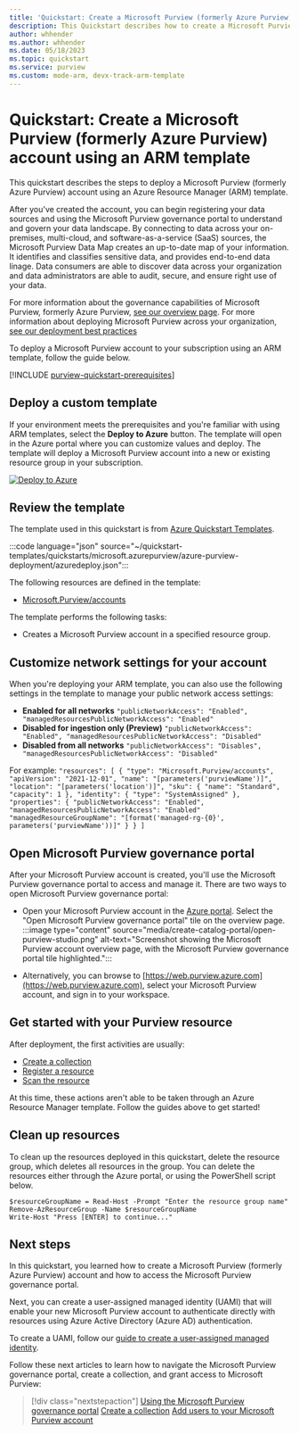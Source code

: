 ```yaml
---
title: 'Quickstart: Create a Microsoft Purview (formerly Azure Purview) account using an ARM Template'
description: This Quickstart describes how to create a Microsoft Purview (formerly Azure Purview) account using an ARM Template.
author: whhender
ms.author: whhender
ms.date: 05/18/2023
ms.topic: quickstart
ms.service: purview
ms.custom: mode-arm, devx-track-arm-template
---
```


# Quickstart: Create a Microsoft Purview (formerly Azure Purview) account using an ARM template

This quickstart describes the steps to deploy a Microsoft Purview (formerly Azure Purview) account using an Azure Resource Manager (ARM) template.

After you've created the account, you can begin registering your data sources and using the Microsoft Purview governance portal to understand and govern your data landscape. By connecting to data across your on-premises, multi-cloud, and software-as-a-service (SaaS) sources, the Microsoft Purview Data Map creates an up-to-date map of your information. It identifies and classifies sensitive data, and provides end-to-end data linage. Data consumers are able to discover data across your organization and data administrators are able to audit, secure, and ensure right use of your data.

For more information about the governance capabilities of Microsoft Purview, formerly Azure Purview, [see our overview page](overview.md). For more information about deploying Microsoft Purview across your organization, [see our deployment best practices](deployment-best-practices.md)

To deploy a Microsoft Purview account to your subscription using an ARM template, follow the guide below.

[!INCLUDE [purview-quickstart-prerequisites](includes/purview-quickstart-prerequisites.md)]

## Deploy a custom template

If your environment meets the prerequisites and you're familiar with using ARM templates, select the **Deploy to Azure** button. The template will open in the Azure portal where you can customize values and deploy.
The template will deploy a Microsoft Purview account into a new or existing resource group in your subscription.

[![Deploy to Azure](../media/template-deployments/deploy-to-azure.svg)](https://portal.azure.com/#create/Microsoft.Template/uri/https%3A%2F%2Fraw.githubusercontent.com%2FAzure%2Fazure-quickstart-templates%2Fmaster%2Fquickstarts%2Fmicrosoft.azurepurview%2Fazure-purview-deployment%2Fazuredeploy.json)


## Review the template

The template used in this quickstart is from [Azure Quickstart Templates](https://azure.microsoft.com/resources/templates/azure-purview-deployment/).

<!--- Below link needs to be updated to Purview quickstart, which I'm currently working on. --->
:::code language="json" source="~/quickstart-templates/quickstarts/microsoft.azurepurview/azure-purview-deployment/azuredeploy.json":::

The following resources are defined in the template:

* [Microsoft.Purview/accounts](/azure/templates/microsoft.purview/accounts?pivots=deployment-language-arm-template)

The template performs the following tasks:

* Creates a Microsoft Purview account in a specified resource group.

## Customize network settings for your account

When you're deploying your ARM template, you can also use the following settings in the template to manage your public network access settings:

- **Enabled for all networks**
    `"publicNetworkAccess": "Enabled",
      "managedResourcesPublicNetworkAccess": "Enabled" `
 - **Disabled for ingestion only (Preview)**
    `"publicNetworkAccess": "Enabled",
      "managedResourcesPublicNetworkAccess": "Disabled" `
 - **Disabled from all networks**
    `"publicNetworkAccess": "Disables",
      "managedResourcesPublicNetworkAccess": "Disabled" `
      
For example:
`
"resources": [
    {
      "type": "Microsoft.Purview/accounts",
      "apiVersion": "2021-12-01",
      "name": "[parameters('purviewName')]",
      "location": "[parameters('location')]",
      "sku": {
        "name": "Standard",
        "capacity": 1
      },
      "identity": {
        "type": "SystemAssigned"
      },
      "properties": {
        "publicNetworkAccess": "Enabled",
        "managedResourcesPublicNetworkAccess": "Enabled"
        "managedResourceGroupName": "[format('managed-rg-{0}', parameters('purviewName'))]"
      }
    }
  ]
`

## Open Microsoft Purview governance portal

After your Microsoft Purview account is created, you'll use the Microsoft Purview governance portal to access and manage it. There are two ways to open Microsoft Purview governance portal:

* Open your Microsoft Purview account in the [Azure portal](https://portal.azure.com). Select the "Open Microsoft Purview governance portal" tile on the overview page.
    :::image type="content" source="media/create-catalog-portal/open-purview-studio.png" alt-text="Screenshot showing the Microsoft Purview account overview page, with the Microsoft Purview governance portal tile highlighted.":::

* Alternatively, you can browse to [https://web.purview.azure.com](https://web.purview.azure.com), select your Microsoft Purview account, and sign in to your workspace.

## Get started with your Purview resource

After deployment, the first activities are usually:

* [Create a collection](quickstart-create-collection.md)
* [Register a resource](azure-purview-connector-overview.md)
* [Scan the resource](concept-scans-and-ingestion.md)

At this time, these actions aren't able to be taken through an Azure Resource Manager template. Follow the guides above to get started!

## Clean up resources

To clean up the resources deployed in this quickstart, delete the resource group, which deletes all resources in the group.
You can delete the resources either through the Azure portal, or using the PowerShell script below.

```azurepowershell-interactive
$resourceGroupName = Read-Host -Prompt "Enter the resource group name"
Remove-AzResourceGroup -Name $resourceGroupName
Write-Host "Press [ENTER] to continue..."
```

## Next steps

In this quickstart, you learned how to create a Microsoft Purview (formerly Azure Purview) account and how to access the Microsoft Purview governance portal.

Next, you can create a user-assigned managed identity (UAMI) that will enable your new Microsoft Purview account to authenticate directly with resources using Azure Active Directory (Azure AD) authentication.

To create a UAMI, follow our [guide to create a user-assigned managed identity](manage-credentials.md#create-a-user-assigned-managed-identity).

Follow these next articles to learn how to navigate the Microsoft Purview governance portal, create a collection, and grant access to Microsoft Purview:

> [!div class="nextstepaction"]
> [Using the Microsoft Purview governance portal](use-azure-purview-studio.md)
> [Create a collection](quickstart-create-collection.md)
> [Add users to your Microsoft Purview account](catalog-permissions.md)
